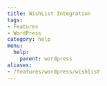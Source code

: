 ```yaml
---
title: WishList Integration
tags:
- Features
- WordPress
category: help
menu:
  help:
    parent: wordpress
aliases:
- /features/wordpress/wishlist
---
```

